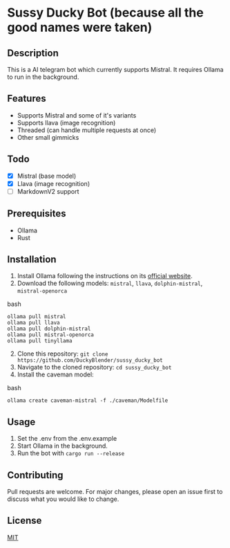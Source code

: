 # Sussy Ducky Bot (because all the good names were taken)

## Description

This is a AI telegram bot which currently supports Mistral. It requires Ollama to run in the background.

## Features
- Supports Mistral and some of it's variants
- Supports llava (image recognition)
- Threaded (can handle multiple requests at once)
- Other small gimmicks

## Todo

- [x] Mistral (base model)
- [x] Llava (image recognition)
- [ ] MarkdownV2 support

## Prerequisites

- Ollama
- Rust

## Installation

1. Install Ollama following the instructions on its [official website](https://ollama.ai/).
2. Download the following models: `mistral`, `llava`, `dolphin-mistral`, `mistral-openorca`

bash
```
ollama pull mistral
ollama pull llava
ollama pull dolphin-mistral
ollama pull mistral-openorca
ollama pull tinyllama
```

2. Clone this repository: `git clone https://github.com/DuckyBlender/sussy_ducky_bot`
3. Navigate to the cloned repository: `cd sussy_ducky_bot`
4. Install the caveman model:

bash
```
ollama create caveman-mistral -f ./caveman/Modelfile
```

## Usage

1. Set the .env from the .env.example
1. Start Ollama in the background.
2. Run the bot with `cargo run --release`

## Contributing

Pull requests are welcome. For major changes, please open an issue first to discuss what you would like to change.

## License

[MIT](https://choosealicense.com/licenses/mit/)
